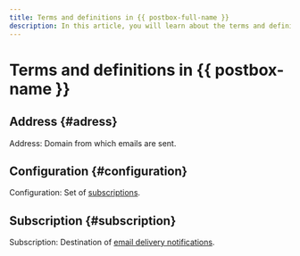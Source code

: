 ```yaml
---
title: Terms and definitions in {{ postbox-full-name }}
description: In this article, you will learn about the terms and definitions in {{ postbox-name }}.
---
```


# Terms and definitions in {{ postbox-name }}

## Address {#adress}

Address: Domain from which emails are sent.

## Configuration {#configuration}

Configuration: Set of [subscriptions](#subscription).

## Subscription {#subscription}

Subscription: Destination of [email delivery notifications](notification.md).
